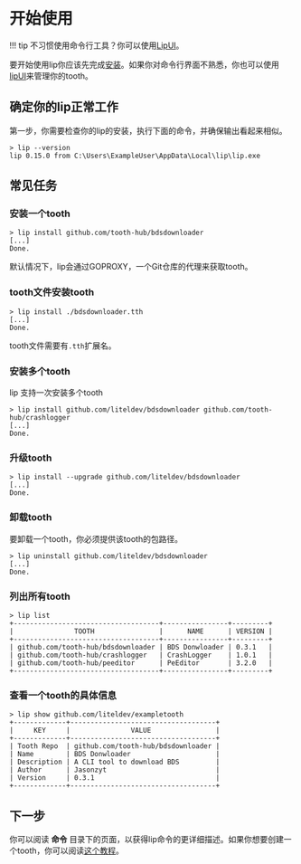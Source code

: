 # 开始使用

!!! tip
    不习惯使用命令行工具？你可以使用[LipUI](https://github.com/lippkg/LipUI)。

要开始使用lip你应该先完成[安装](installation.md)。如果你对命令行界面不熟悉，你也可以使用[lipUI](lipui_quickstart.md)来管理你的tooth。

## 确定你的lip正常工作

第一步，你需要检查你的lip的安装，执行下面的命令，并确保输出看起来相似。

```shell
> lip --version
lip 0.15.0 from C:\Users\ExampleUser\AppData\Local\lip\lip.exe
```

## 常见任务

### 安装一个tooth

```shell
> lip install github.com/tooth-hub/bdsdownloader
[...]
Done.
```

默认情况下，lip会通过GOPROXY，一个Git仓库的代理来获取tooth。

### tooth文件安装tooth

```shell
> lip install ./bdsdownloader.tth
[...]
Done.
```

tooth文件需要有`.tth`扩展名。

### 安装多个tooth

lip 支持一次安装多个tooth

```shell
> lip install github.com/liteldev/bdsdownloader github.com/tooth-hub/crashlogger
[...]
Done.
```

### 升级tooth

```shell
> lip install --upgrade github.com/liteldev/bdsdownloader
[...]
Done.
```

### 卸载tooth

要卸载一个tooth，你必须提供该tooth的包路径。

```shell
> lip uninstall github.com/liteldev/bdsdownloader
[...]
Done.
```

### 列出所有tooth

```shell
> lip list
+------------------------------------+----------------+---------+
|               TOOTH                |      NAME      | VERSION |
+------------------------------------+----------------+---------+
| github.com/tooth-hub/bdsdownloader | BDS Donwloader | 0.3.1   |
| github.com/tooth-hub/crashlogger   | CrashLogger    | 1.0.1   |
| github.com/tooth-hub/peeditor      | PeEditor       | 3.2.0   |
+------------------------------------+----------------+---------+
```

### 查看一个tooth的具体信息

```shell
> lip show github.com/liteldev/exampletooth
+-------------+------------------------------------+
|     KEY     |               VALUE                |
+-------------+------------------------------------+
| Tooth Repo  | github.com/tooth-hub/bdsdownloader |
| Name        | BDS Donwloader                     |
| Description | A CLI tool to download BDS         |
| Author      | Jasonzyt                           |
| Version     | 0.3.1                              |
+-------------+------------------------------------+
```

## 下一步

你可以阅读 **命令** 目录下的页面，以获得lip命令的更详细描述。如果你想要创建一个tooth，你可以阅读[这个教程](tutorials/create_a_lip_tooth.md)。
